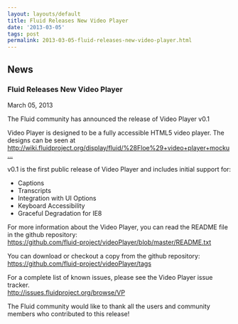 ```yaml
---
layout: layouts/default
title: Fluid Releases New Video Player
date: '2013-03-05'
tags: post
permalink: 2013-03-05-fluid-releases-new-video-player.html
---
```

<article class="floe-content floe-news-item">
                <h2> News </h2>
                <h3>Fluid Releases New Video Player</h3>
                <time class="floe-date" datetime="2013-03-05">March 05, 2013</time>
                <p>
                    The Fluid community has announced the release of Video Player v0.1
                </p>
                <p>
                    Video Player is designed to be a fully accessible HTML5 video player. The designs can be seen at
                    <br/>
                    <a title="http://wiki.fluidproject.org/display/fluid/%28Floe%29+video+player+mockups+%28final%29" href="http://wiki.fluidproject.org/display/fluid/%28Floe%29+video+player+mockups+%28final%29">http://wiki.fluidproject.org/display/fluid/%28Floe%29+video+player+mocku...</a>
                </p>
                <p>
                    v0.1 is the first public release of Video Player and includes initial support for:
                </p>
                <ul>
                    <li> Captions</li>
                    <li> Transcripts</li>
                    <li> Integration with UI Options</li>
                    <li> Keyboard Accessibility</li>
                    <li> Graceful Degradation for IE8</li>
                </ul>
                <p>
                    For more information about the Video Player, you can read the README file in the github repository:<br/>
                    <a title="https://github.com/fluid-project/videoPlayer/blob/master/README.txt" href="https://github.com/fluid-project/videoPlayer/blob/master/README.txt">https://github.com/fluid-project/videoPlayer/blob/master/README.txt</a>
                </p>
                <p>
                    You can download or checkout a copy from the github repository:
                    <br/>
                    <a title="https://github.com/fluid-project/videoPlayer/tags" href="https://github.com/fluid-project/videoPlayer/tags">https://github.com/fluid-project/videoPlayer/tags</a>
                </p>
                <p>
                    For a complete list of known issues, please see the Video Player issue tracker.
                    <br/>
                    <a title="http://issues.fluidproject.org/browse/VP" href="http://issues.fluidproject.org/browse/VP">http://issues.fluidproject.org/browse/VP</a>
                </p>
                <p>
                    The Fluid community would like to thank all the users and community members who contributed to this release!
                </p>
            </article>
